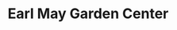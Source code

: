 ---
title: "Earl May Garden Center"
url: /cedar-rapids/earl-may-garden-center/
shop: garden centre
---